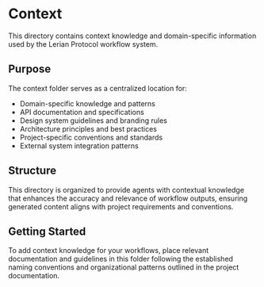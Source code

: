 # Context

This directory contains context knowledge and domain-specific information used by the Lerian Protocol workflow system.

## Purpose

The context folder serves as a centralized location for:

- Domain-specific knowledge and patterns
- API documentation and specifications
- Design system guidelines and branding rules
- Architecture principles and best practices
- Project-specific conventions and standards
- External system integration patterns

## Structure

This directory is organized to provide agents with contextual knowledge that enhances the accuracy and relevance of workflow outputs, ensuring generated content aligns with project requirements and conventions.

## Getting Started

To add context knowledge for your workflows, place relevant documentation and guidelines in this folder following the established naming conventions and organizational patterns outlined in the project documentation.
